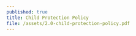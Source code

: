 ```yaml
---
published: true
title: Child Protection Policy
file: /assets/2.0-child-protection-policy.pdf
---
```

